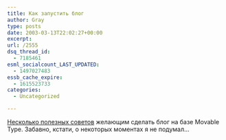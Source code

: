 ```yaml
---
title: Как запустить блог
author: Gray
type: posts
date: 2003-03-13T22:02:27+00:00
excerpt:
url: /2555
dsq_thread_id:
  - 7185461
esml_socialcount_LAST_UPDATED:
  - 1497027483
essb_cache_expire:
  - 1615523733
categories:
  - Uncategorized

---
```








[Несколько полезных советов][1] желающим сделать блог на базе Movable Type. Забавно, кстати, о некоторых моментах я не подумал&#8230;

 [1]: http://nslog.com/archives/2003/03/13/starting_a_blog_with_movabletype.php